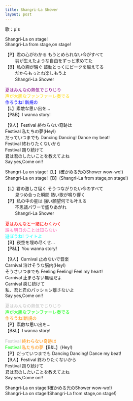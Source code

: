 ```yaml
---
title: Shangri-La Shower
layout: post
---
```

歌：μ's

<p>Shangri-La on stage!<br />
Shangri-La from stage,on stage!</p>

<p>【P】君の心がわかる もうとめられない今がすべて<br />
　　   羽が生えたような自由をずっと求めてた<br />
【B】私の胸が騒ぐ 鼓動とっくにピークを越えてる<br />
　　   だからもっとね楽しもうよ<br />
　　   Shangri-La Shower</p>

<p><font color="purple">夏はみんなの熱気でじりじり</font><br />
<font color="gold">声が大胆なファンファーレ奏でる</font><br />
<font color="blue">作ろうね! 新規の</font><br />
【L】素敵な思い出を…<br />
【P&B】I wanna story!</p>

<p>【9人】Festival 終わらない奇跡は<br />
Festival 私たちの夢(Hey!)<br />
だっていつまでも Dancing Dancing! Dance my beat!<br />
Festival 終わりたくないから<br />
Festival 踊り続けて<br />
君は君のしたいことを教えてよね<br />
Say yes,Come on!!</p>

<p>Shangri-La on stage!【L】(確かめる光のShower wow-wo!)<br />
Shangri-La on stage!【B】(Shangri-La from stage,on stage!)</p>

<p>【L】君の激しさ届く そうつながりたい今のすべて<br />
　　   見つめ合った瞬間 熱い歌が鳴り響く<br />
【P】私の中の星は 強い願望何でも叶える<br />
　　   不思議パワーで盛りあがれ<br />
　　   Shangri-La Shower</p>

<p><font color="red">夏はみんなと一緒にわくわく</font><br />
<font color="hotpink">誰も明日のことは知らない</font><br />
<font color="cyan">遊ぼうね! ライトよ</font><br />
【B】夜空を埋め尽くせ…<br />
【P&L】You wanna story!</p>

<p>【9人】Carnival 止めないで音楽<br />
Carnival 溶けそうな脳内(Hey!)<br />
そうさいつまでも Feeling Feeling! Feel my heart!<br />
Carnival 止まらない無理だよ<br />
Carnival 感じ続けて<br />
私、君と君のパッション離さないよ<br />
Say yes,Come on!!</p>

<p><font color="silver">夏はみんなの熱気でじりじり</font><br />
<font color="lime">声が大胆なファンファーレ奏でる</font><br />
<font color="darkorange">作ろうね!新規の</font><br />
【P】素敵な思い出を…<br />
【B&L】I wanna story!</p>

<p><font color="silver">Festival</font> <font color="darkorange">終わらない奇跡は</font><br />
<font color="lime">Festival</font> <font color="darkorange">私たちの夢</font>【B&L】(Hey!)<br />
【P】だっていつまでも Dancing Dancing! Dance my beat!<br />
【9人】Festival 終わりたくないから<br />
Festival 踊り続けて<br />
君は君のしたいことを教えてよね<br />
Say yes,Come on!!</p>

<p>Shangri-La on stage!(確かめる光のShower wow-wo!)<br />
Shangri-La on stage!(Shangri-La from stage,on stage!)</p>